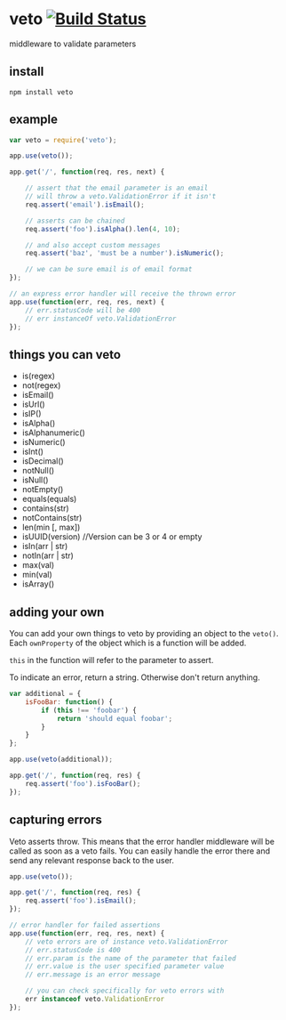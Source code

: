 # veto [![Build Status](https://secure.travis-ci.org/shtylman/node-veto.png?branch=master)](http://travis-ci.org/shtylman/node-veto) #

middleware to validate parameters

## install

```
npm install veto
```

## example

```javascript
var veto = require('veto');

app.use(veto());

app.get('/', function(req, res, next) {

    // assert that the email parameter is an email
    // will throw a veto.ValidationError if it isn't
    req.assert('email').isEmail();

    // asserts can be chained
    req.assert('foo').isAlpha().len(4, 10);

    // and also accept custom messages
    req.assert('baz', 'must be a number').isNumeric();

    // we can be sure email is of email format
});

// an express error handler will receive the thrown error
app.use(function(err, req, res, next) {
    // err.statusCode will be 400
    // err instanceOf veto.ValidationError
});
```

## things you can veto

* is(regex)
* not(regex)
* isEmail()
* isUrl()
* isIP()
* isAlpha()
* isAlphanumeric()
* isNumeric()
* isInt()
* isDecimal()
* notNull()
* isNull()
* notEmpty()
* equals(equals)
* contains(str)
* notContains(str)
* len(min [, max])
* isUUID(version) //Version can be 3 or 4 or empty
* isIn(arr | str)
* notIn(arr | str)
* max(val)
* min(val)
* isArray()

## adding your own

You can add your own things to veto by providing an object to the ```veto()```. Each ```ownProperty``` of the object which is a function will be added.

```this``` in the function will refer to the parameter to assert.

To indicate an error, return a string. Otherwise don't return anything.

```javascript
var additional = {
    isFooBar: function() {
        if (this !== 'foobar') {
            return 'should equal foobar';
        }
    }
};

app.use(veto(additional));

app.get('/', function(req, res) {
    req.assert('foo').isFooBar();
});
```

## capturing errors

Veto asserts throw. This means that the error handler middleware will be called as soon as a veto fails. You can easily handle the error there and send any relevant response back to the user.

```javascript
app.use(veto());

app.get('/', function(req, res) {
    req.assert('foo').isEmail();
});

// error handler for failed assertions
app.use(function(err, req, res, next) {
    // veto errors are of instance veto.ValidationError
    // err.statusCode is 400
    // err.param is the name of the parameter that failed
    // err.value is the user specified parameter value
    // err.message is an error message

    // you can check specifically for veto errors with
    err instanceof veto.ValidationError
});
```
